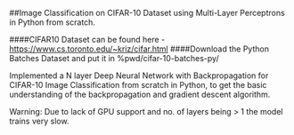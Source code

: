 ##Image Classification on CIFAR-10 Dataset using Multi-Layer Perceptrons in Python from scratch.

####CIFAR10 Dataset can be found here - https://www.cs.toronto.edu/~kriz/cifar.html
####Download the Python Batches Dataset and put it in %pwd/cifar-10-batches-py/  

Implemented a N layer Deep Neural Network with Backpropagation for CIFAR-10 Image Classification from scratch in Python, to get the basic understanding of the backpropagation and gradient descent algorithm. 

Warning: Due to lack of GPU support and no. of layers being > 1 the model trains very slow.
